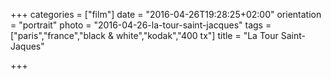 +++
categories = ["film"]
date = "2016-04-26T19:28:25+02:00"
orientation = "portrait"
photo = "2016-04-26-la-tour-saint-jacques"
tags = ["paris","france","black & white","kodak","400 tx"]
title = "La Tour Saint-Jaques"

+++
